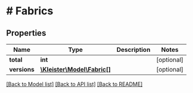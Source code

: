 # # Fabrics

## Properties

Name | Type | Description | Notes
------------ | ------------- | ------------- | -------------
**total** | **int** |  | [optional]
**versions** | [**\Kleister\Model\Fabric[]**](Fabric.md) |  | [optional]

[[Back to Model list]](../../README.md#models) [[Back to API list]](../../README.md#endpoints) [[Back to README]](../../README.md)
